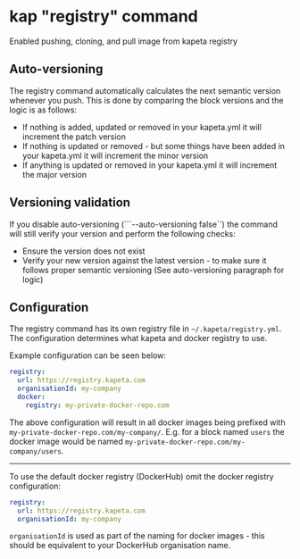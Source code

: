 # kap "registry" command

Enabled pushing, cloning, and pull image from kapeta registry

## Auto-versioning
The registry command automatically calculates the next semantic version whenever you push. 
This is done by comparing the block versions and the logic is as follows:
- If nothing is added, updated or removed in your kapeta.yml it will increment the patch version
- If nothing is updated or removed - but some things have been added in your kapeta.yml it will increment the minor version
- If anything is updated or removed in your kapeta.yml it will increment the major version

## Versioning validation
If you disable auto-versioning (```--auto-versioning false``) the command will still verify your version and perform 
the following checks:
- Ensure the version does not exist
- Verify your new version against the latest version - to make sure it follows proper semantic versioning (See auto-versioning paragraph for logic)    

## Configuration
The registry command has its own registry file in ```~/.kapeta/registry.yml```. The configuration
determines what kapeta and docker registry to use.

Example configuration can be seen below:
```yaml
registry:
  url: https://registry.kapeta.com
  organisationId: my-company
  docker:
    registry: my-private-docker-repo.com
```

The above configuration will result in all docker images being prefixed with ```my-private-docker-repo.com/my-company/```. 
E.g. for a block named ```users``` the docker image would be named ```my-private-docker-repo.com/my-company/users```. 

---

To use the default docker registry (DockerHub) omit the docker registry configuration:
```yaml
registry:
  url: https://registry.kapeta.com
  organisationId: my-company
```

```organisationId``` is used as part of the naming for docker images - this should be equivalent to your
DockerHub organisation name.
